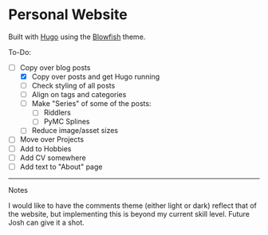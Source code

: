 # Personal Website

Built with [Hugo](https://gohugo.io) using the [Blowfish](https://blowfish.page) theme.

To-Do:

- [ ] Copy over blog posts
  - [x] Copy over posts and get Hugo running
  - [ ] Check styling of all posts
  - [ ] Align on tags and categories
  - [ ] Make "Series" of some of the posts:
    - [ ] Riddlers
    - [ ] PyMC Splines
  - [ ] Reduce image/asset sizes
- [ ] Move over Projects
- [ ] Add to Hobbies
- [ ] Add CV somewhere
- [ ] Add text to "About" page

---

Notes

I would like to have the comments theme (either light or dark) reflect that of the website, but implementing this is beyond my current skill level.
Future Josh can give it a shot.
